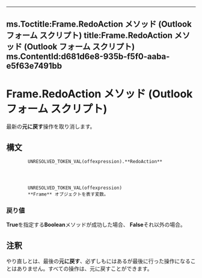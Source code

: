 

---
ms.Toctitle:Frame.RedoAction メソッド (Outlook フォーム スクリプト)
title:Frame.RedoAction メソッド (Outlook フォーム スクリプト)
ms.ContentId:d681d6e8-935b-f5f0-aaba-e5f63e7491bb
---
# Frame.RedoAction メソッド (Outlook フォーム スクリプト)




最新の**元に戻す**操作を取り消します。

## 構文

            UNRESOLVED_TOKEN_VAL(offexpression).**RedoAction**




            UNRESOLVED_TOKEN_VAL(offexpression)
            **Frame** オブジェクトを表す変数。

### 戻り値
**True**を指定する**Boolean**メソッドが成功した場合、 **False**それ以外の場合。





## 注釈
やり直しとは、最後の**元に戻す**、必ずしもにはあるが最後に行った操作になることはありません。すべての操作は、元に戻すことができます。




